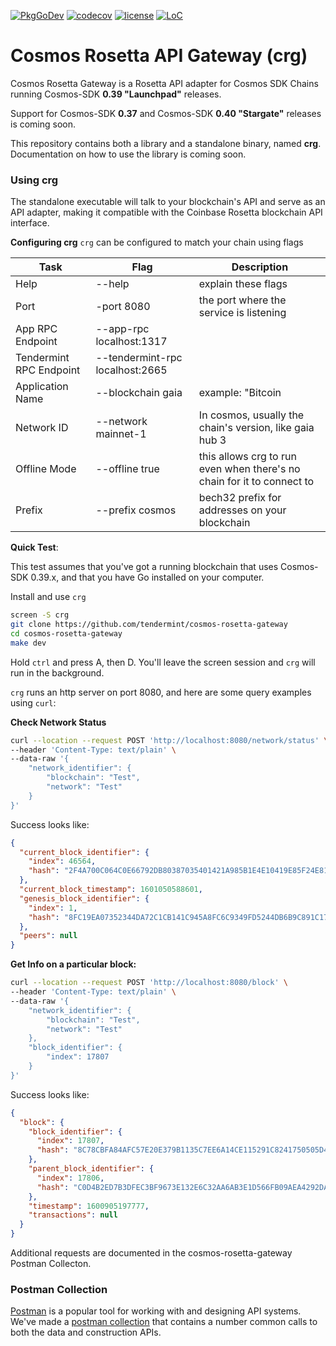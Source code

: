 [![PkgGoDev](https://pkg.go.dev/badge/github.com/tendermint/cosmos-rosetta-gateway)](https://pkg.go.dev/github.com/tendermint/cosmos-rosetta-gateway)
[![codecov](https://codecov.io/gh/tendermint/cosmos-rosetta-gateway/branch/develop/graph/badge.svg)](https://codecov.io/gh/tendermint/cosmos-rosetta-gateway)
[![license](https://img.shields.io/github/license/tendermint/cosmos-rosetta-gateway.svg)](https://github.com/tendermint/cosmos-rosetta-gateway/blob/develop/LICENSE)
[![LoC](https://tokei.rs/b1/github/tendermint/cosmos-rosetta-gateway)](https://github.com/tendermint/cosmos-rosetta-gateway)

# Cosmos Rosetta API Gateway (crg)
Cosmos Rosetta Gateway is a Rosetta API adapter for Cosmos SDK Chains running Cosmos-SDK **0.39 "Launchpad"** releases.

Support for Cosmos-SDK **0.37** and Cosmos-SDK **0.40 "Stargate"** releases is coming soon.

This repository contains both a library and a standalone binary, named **crg**.  Documentation on how to use the library is coming soon.

### Using crg
The standalone executable will talk to your blockchain's API and serve as an API adapter, making it compatible with the Coinbase Rosetta blockchain API interface.

**Configuring crg**
`crg` can be configured to match your chain using flags

| Task  | Flag  | Description |
|---|---|---|
| Help | --help | explain these flags |
| Port | -port 8080  | the port where the service is listening |
| App RPC Endpoint  | --app-rpc localhost:1317  |       |
| Tendermint RPC Endpoint  | --tendermint-rpc localhost:2665  |       |
| Application Name  | --blockchain gaia  |  example: "Bitcoin |
| Network ID | --network mainnet-1 |  In cosmos, usually the chain's version, like gaia hub 3 |
| Offline Mode | --offline true | this allows crg to run even when there's no chain for it to connect to  |
| Prefix | --prefix cosmos | bech32 prefix for addresses on your blockchain    |

**Quick Test**:

This test assumes that you've got a running blockchain that uses Cosmos-SDK 0.39.x, and that you have Go installed on your computer.


Install and use `crg`
```bash
screen -S crg
git clone https://github.com/tendermint/cosmos-rosetta-gateway
cd cosmos-rosetta-gateway
make dev
```

Hold `ctrl` and press A, then D. You'll leave the screen session and `crg` will run in the background.

`crg` runs an http server on port 8080, and here are some query examples using `curl`:


**Check Network Status**
```bash
curl --location --request POST 'http://localhost:8080/network/status' \
--header 'Content-Type: text/plain' \
--data-raw '{
    "network_identifier": {
        "blockchain": "Test",
        "network": "Test"
    }
}'
```

Success looks like:
```json
{
  "current_block_identifier": {
    "index": 46564,
    "hash": "2F4A700C064C0E66792DB80387035401421A985B1E4E10419E85F24E815E9D86"
  },
  "current_block_timestamp": 1601050588601,
  "genesis_block_identifier": {
    "index": 1,
    "hash": "8FC19EA07352344DA72C1CB141C945A8FC6C9349FD5244DB6B9C891C17747E12"
  },
  "peers": null
}
```


**Get Info on a particular block:**
```bash
curl --location --request POST 'http://localhost:8080/block' \
--header 'Content-Type: text/plain' \
--data-raw '{
    "network_identifier": {
        "blockchain": "Test",
        "network": "Test"
    },
    "block_identifier": {
        "index": 17807
    }
}'
```

Success looks like:
```json
{
  "block": {
    "block_identifier": {
      "index": 17807,
      "hash": "8C78CBFA84AFC57E20E379B1135C7EE6A14CE115291C8241750505D4FFDDA261"
    },
    "parent_block_identifier": {
      "index": 17806,
      "hash": "C0D4B2ED7B3DFEC3BF9673E132E6C32AA6AB3E1D566FB09AEA4292DA5FFDC349"
    },
    "timestamp": 1600905197777,
    "transactions": null
  }
}
```

Additional requests are documented in the cosmos-rosetta-gateway Postman Collecton.


### Postman Collection

[Postman](https://postman.io) is a popular tool for working with and designing API systems.  We've made a [postman collection](https://www.postman.com/collections/0bb4205306d904245eee) that contains a number common calls to both the data and construction APIs.
